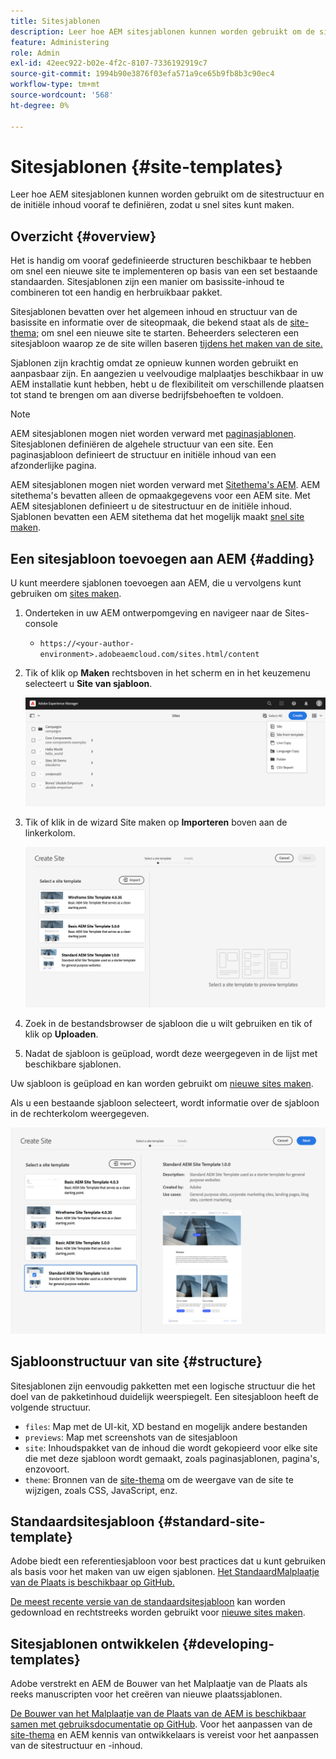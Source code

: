 ```yaml
---
title: Sitesjablonen
description: Leer hoe AEM sitesjablonen kunnen worden gebruikt om de sitestructuur en de initiële inhoud vooraf te definiëren, zodat u snel sites kunt maken.
feature: Administering
role: Admin
exl-id: 42eec922-b02e-4f2c-8107-7336192919c7
source-git-commit: 1994b90e3876f03efa571a9ce65b9fb8b3c90ec4
workflow-type: tm+mt
source-wordcount: '568'
ht-degree: 0%

---
```


# Sitesjablonen {#site-templates}

Leer hoe AEM sitesjablonen kunnen worden gebruikt om de sitestructuur en de initiële inhoud vooraf te definiëren, zodat u snel sites kunt maken.

## Overzicht {#overview}

Het is handig om vooraf gedefinieerde structuren beschikbaar te hebben om snel een nieuwe site te implementeren op basis van een set bestaande standaarden. Sitesjablonen zijn een manier om basissite-inhoud te combineren tot een handig en herbruikbaar pakket.

Sitesjablonen bevatten over het algemeen inhoud en structuur van de basissite en informatie over de siteopmaak, die bekend staat als de [site-thema;](site-themes.md) om snel een nieuwe site te starten. Beheerders selecteren een sitesjabloon waarop ze de site willen baseren [tijdens het maken van de site.](create-site.md)

Sjablonen zijn krachtig omdat ze opnieuw kunnen worden gebruikt en aanpasbaar zijn. En aangezien u veelvoudige malplaatjes beschikbaar in uw AEM installatie kunt hebben, hebt u de flexibiliteit om verschillende plaatsen tot stand te brengen om aan diverse bedrijfsbehoeften te voldoen.

>[!NOTE]
>
>AEM sitesjablonen mogen niet worden verward met [paginasjablonen](/help/sites-cloud/authoring/features/templates.md). Sitesjablonen definiëren de algehele structuur van een site. Een paginasjabloon definieert de structuur en initiële inhoud van een afzonderlijke pagina.
>
>AEM sitesjablonen mogen niet worden verward met [Sitethema&#39;s AEM](site-themes.md). AEM sitethema&#39;s bevatten alleen de opmaakgegevens voor een AEM site. Met AEM sitesjablonen definieert u de sitestructuur en de initiële inhoud. Sjablonen bevatten een AEM sitethema dat het mogelijk maakt [snel site maken](create-site.md).

## Een sitesjabloon toevoegen aan AEM {#adding}

U kunt meerdere sjablonen toevoegen aan AEM, die u vervolgens kunt gebruiken om [sites maken](create-site.md).

1. Onderteken in uw AEM ontwerpomgeving en navigeer naar de Sites-console

   * `https://<your-author-environment>.adobeaemcloud.com/sites.html/content`

1. Tik of klik op **Maken** rechtsboven in het scherm en in het keuzemenu selecteert u **Site van sjabloon**.

   ![Een site maken op basis van een sjabloon](../assets/create-site-from-template.png)

1. Tik of klik in de wizard Site maken op **Importeren** boven aan de linkerkolom.

   ![Wizard Site maken](../assets/site-creation-wizard.png)

1. Zoek in de bestandsbrowser de sjabloon die u wilt gebruiken en tik of klik op **Uploaden**.

1. Nadat de sjabloon is geüpload, wordt deze weergegeven in de lijst met beschikbare sjablonen.

Uw sjabloon is geüpload en kan worden gebruikt om [nieuwe sites maken](create-site.md).

Als u een bestaande sjabloon selecteert, wordt informatie over de sjabloon in de rechterkolom weergegeven.

![Een sjabloon selecteren](../assets/select-site-template.png)

## Sjabloonstructuur van site {#structure}

Sitesjablonen zijn eenvoudig pakketten met een logische structuur die het doel van de pakketinhoud duidelijk weerspiegelt. Een sitesjabloon heeft de volgende structuur.

* `files`: Map met de UI-kit, XD bestand en mogelijk andere bestanden
* `previews`: Map met screenshots van de sitesjabloon
* `site`: Inhoudspakket van de inhoud die wordt gekopieerd voor elke site die met deze sjabloon wordt gemaakt, zoals paginasjablonen, pagina&#39;s, enzovoort.
* `theme`: Bronnen van de [site-thema](site-themes.md) om de weergave van de site te wijzigen, zoals CSS, JavaScript, enz.

## Standaardsitesjabloon {#standard-site-template}

Adobe biedt een referentiesjabloon voor best practices dat u kunt gebruiken als basis voor het maken van uw eigen sjablonen. [Het StandaardMalplaatje van de Plaats is beschikbaar op GitHub.](https://github.com/adobe/aem-site-template-standard)

[De meest recente versie van de standaardsitesjabloon](https://github.com/adobe/aem-site-template-standard/releases) kan worden gedownload en rechtstreeks worden gebruikt voor [nieuwe sites maken](create-site.md).

## Sitesjablonen ontwikkelen {#developing-templates}

Adobe verstrekt en AEM de Bouwer van het Malplaatje van de Plaats als reeks manuscripten voor het creëren van nieuwe plaatssjablonen.

[De Bouwer van het Malplaatje van de Plaats van de AEM is beschikbaar samen met gebruiksdocumentatie op GitHub](https://github.com/adobe/aem-site-template-builder). Voor het aanpassen van de [site-thema](site-themes.md) en AEM kennis van ontwikkelaars is vereist voor het aanpassen van de sitestructuur en -inhoud.
